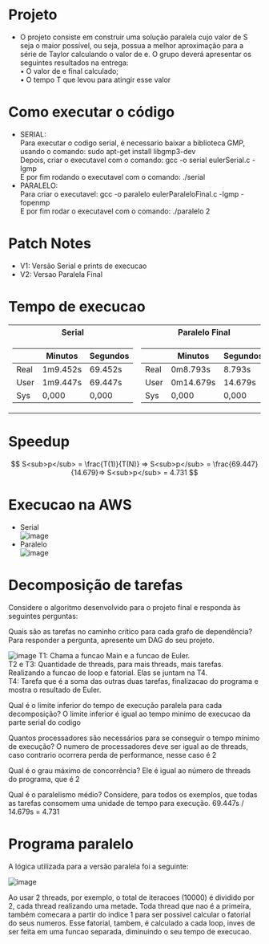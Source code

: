 # Projeto
- O projeto consiste em construir uma solução paralela cujo valor de S seja o maior possível, ou seja,
possua a melhor aproximação para a série de Taylor calculando o valor de e. O grupo deverá
apresentar os seguintes resultados na entrega: <br>
• O valor de e final calculado;<br>
• O tempo T que levou para atingir esse valor <br>

# Como executar o código
- SERIAL:<br>
Para executar o codigo serial, é necessario baixar a biblioteca GMP, usando o comando: sudo apt-get install libgmp3-dev<br>
Depois, criar o executavel com o comando: gcc -o serial eulerSerial.c -lgmp<br>
E por fim rodando o executavel com o comando: ./serial<br>
- PARALELO:<br>
Para criar o executavel: gcc -o paralelo eulerParaleloFinal.c -lgmp -fopenmp<br>
E por fim rodar o executavel com o comando: ./paralelo 2<br>
# Patch Notes
- V1: Versão Serial e prints de execucao
- V2: Versao Paralela Final
# Tempo de execucao
<table>
<tr><th>Serial </th><th>Paralelo Final</th></tr>
<tr><td>

|&nbsp;|Minutos|Segundos|
|--|--|--|
|Real|1m9.452s|69.452s|
|User|1m9.447s|69.447s|
|Sys|0,000|0,000|
  
</td><td>

|&nbsp;|Minutos|Segundos|
|--|--|--|
|Real|0m8.793s|8.793s|
|User|0m14.679s|14.679s|
|Sys|0,000|0,000|
  
</td></tr> </table>

# Speedup

$$
S<sub>p</sub> = \frac{T(1)}{T(N)} => S<sub>p</sub> = \frac{69.447}{14.679}=> S<sub>p</sub> = 4.731
$$

# Execucao na AWS
- Serial <br>
![image](https://user-images.githubusercontent.com/83303272/236924653-10673381-236c-4dec-a30f-d841d6010f3b.png)
- Paralelo <br>
![image](https://github.com/LucasGCLMartins/Computacao_Paralela/assets/83303272/fba8962a-50cc-41c0-9c51-467f3c806a65)

# Decomposição de tarefas
Considere o algoritmo desenvolvido para o projeto final e responda às seguintes perguntas:

Quais são as tarefas no caminho crítico para cada grafo de dependência? Para responder a pergunta, apresente um DAG do seu projeto.<br>

![image](https://github.com/LucasGCLMartins/Computacao_Paralela/assets/83303272/971b8cdd-7d5a-49db-98e9-c03f53a1d50d)
T1: Chama a funcao Main e a funcao de Euler. <br>
T2 e T3: Quantidade de threads, para mais threads, mais tarefas. Realizando a funcao de loop e fatorial. Elas se juntam na T4.<br>
T4: Tarefa que é a soma das outras duas tarefas, finalizacao do programa e mostra o resultado de Euler. <br>


Qual é o limite inferior do tempo de execução paralela para cada decomposição?
   O limite inferior é igual ao        tempo minimo de execucao da        parte serial do codigo

Quantos processadores são necessários para se conseguir o tempo mínimo de execução?
   O numero de processadores deve      ser igual ao de threads, caso      contrario ocorrera perda de        performance, nesse caso é 2

Qual é o grau máximo de concorrência?
   Ele é igual ao número de threads    do programa, que é 2

Qual é o paralelismo médio?
Considere, para todos os exemplos, que todas as tarefas consomem uma unidade de tempo para execução.
   69.447s / 14.679s = 4.731
# Programa paralelo
A lógica utilizada para a versão paralela foi a seguinte:<br>

![image](https://github.com/LucasGCLMartins/Computacao_Paralela/assets/83303272/8bf2f30a-092c-4dcd-9fb1-820946e15d45)

Ao usar 2 threads, por exemplo, o total de iteracoes (10000) é dividido por 2, cada thread realizando uma metade. Toda thread que nao é a primeira, também comecara a partir do indice 1 para ser possivel calcular o fatorial do seus numeros. Esse fatorial, tambem, é calculado a cada loop, inves de ser feita em uma funcao separada, diminuindo o seu tempo de execucao.
